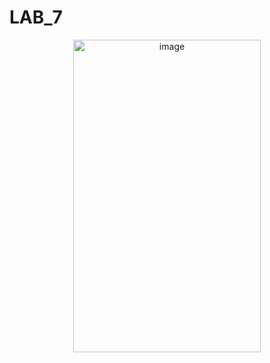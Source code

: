 # LAB_7

<p align="center">
  <img src="https://github.com/MykhailoMatsyshyn/LAB_7/assets/132977585/28c04293-fe7e-4686-beb9-ad271a2479c2" alt="image" width="300" height="500">
</p>

